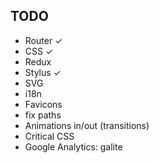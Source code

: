 ## TODO

- Router ✓
- CSS ✓
- Redux
- Stylus ✓
- SVG
- i18n
- Favicons
- fix paths
- Animations in/out (transitions)
- Critical CSS
- Google Analytics: galite